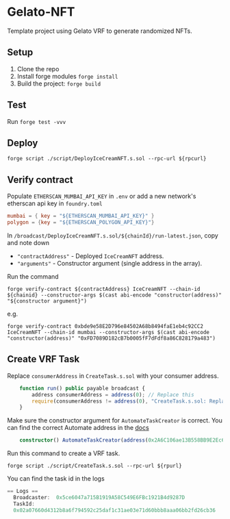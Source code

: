 # Gelato-NFT

Template project using Gelato VRF to generate randomized NFTs.

## Setup

1. Clone the repo
2. Install forge modules `forge install`
3. Build the project: `forge build`

## Test

Run `forge test -vvv`

## Deploy

```console
forge script ./script/DeployIceCreamNFT.s.sol --rpc-url ${rpcurl}
```

## Verify contract

Populate `ETHERSCAN_MUMBAI_API_KEY` in `.env` or add a new network's etherscan api key in `foundry.toml`

```toml
mumbai = { key = "${ETHERSCAN_MUMBAI_API_KEY}" }
polygon = {key = "${ETHERSCAN_POLYGON_API_KEY}"}
```

In `/broadcast/DeployIceCreamNFT.s.sol/${chainId}/run-latest.json`, copy and note down

- `"contractAddress"` - Deployed `IceCreamNFT` address.
- `"arguments"` - Constructor argument (single address in the array).

Run the command

```console
forge verify-contract ${contractAddress} IceCreamNFT --chain-id ${chainid} --constructor-args $(cast abi-encode "constructor(address)" "${constructor argument}")
```

e.g.

```console
forge verify-contract 0xbde9e58E2D796e84502A68b8494faE1eb4c92CC2 IceCreamNFT --chain-id mumbai --constructor-args $(cast abi-encode "constructor(address)" "0xFD7089D182cB7b0005fF7dFdf8a86C828179a483")
```

## Create VRF Task

Replace `consumerAddress` in `CreateTask.s.sol` with your consumer address.

```ts
    function run() public payable broadcast {
        address consumerAddress = address(0); // Replace this
        require(consumerAddress != address(0), "CreateTask.s.sol: Replace consumerAddress");
    }
```

Make sure the constructor argument for `AutomateTaskCreator` is correct.
You can find the correct Automate address in the [docs](https://docs.gelato.network/developer-services/web3-functions/contract-addresses)

```ts
    constructor() AutomateTaskCreator(address(0x2A6C106ae13B558BB9E2Ec64Bd2f1f7BEFF3A5E0)) {}
```

Run this command to create a VRF task.

```console
forge script ./script/CreateTask.s.sol --rpc-url ${rpurl}
```

You can find the task id in the logs

```ts
== Logs ==
  Broadcaster:  0x5ce6047a715B1919A58C549E6FBc1921B4d9287D
  TaskId:
  0x02a07660d4312b8a6f794592c25daf1c31ae03e71d60bbb8aaa06bb2fd26cb36
```
